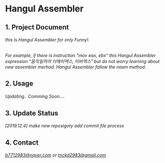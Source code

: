Hangul Assembler
================

## 1. Project Document

###### this is Hangul Assembler for only Funny!.
###### For example, if there is instruction "mov eax, ebx" this Hangul Assembler expression "움직일꺼야 이에이엑스, 이비엑스" but do not worry learning about new assembler merhod. Hangul Assembler follow the nasm method.


## 2. Usage

###### Updating.. Comming Soon....

## 3. Update Status

###### [2019.12.4] make new reposigoty add commit file process

## 4. Contact

###### b7712983@naver.com or tnckd2983@gmail.com
